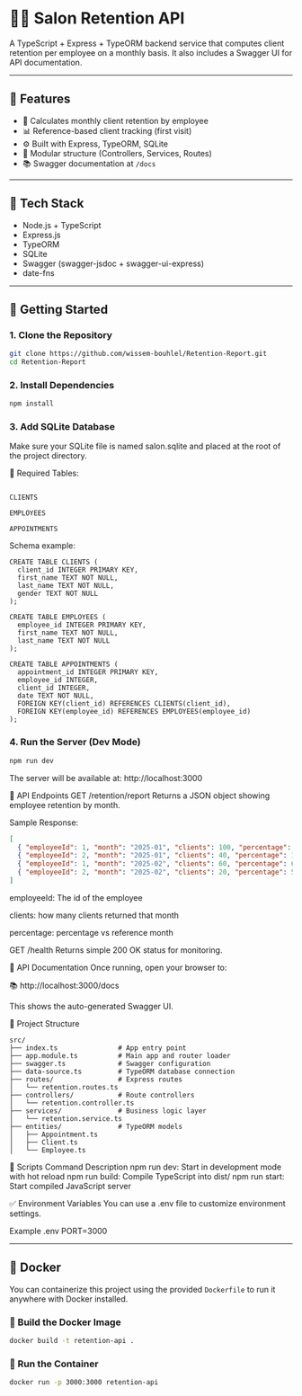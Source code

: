 # 💇‍♀️ Salon Retention API

A TypeScript + Express + TypeORM backend service that computes client retention per employee on a monthly basis. It also includes a Swagger UI for API documentation.

---

## 📌 Features

- 📆 Calculates monthly client retention by employee
- 📊 Reference-based client tracking (first visit)
- ⚙️ Built with Express, TypeORM, SQLite
- 🔧 Modular structure (Controllers, Services, Routes)
- 📚 Swagger documentation at `/docs`

---

## 🧱 Tech Stack

- Node.js + TypeScript
- Express.js
- TypeORM
- SQLite
- Swagger (swagger-jsdoc + swagger-ui-express)
- date-fns

---

## 🚀 Getting Started

### 1. Clone the Repository
```bash
git clone https://github.com/wissem-bouhlel/Retention-Report.git
cd Retention-Report
```

### 2. Install Dependencies
```bash
npm install
```

### 3. Add SQLite Database
Make sure your SQLite file is named salon.sqlite and placed at the root of the project directory.

📌 Required Tables:
```shell

CLIENTS

EMPLOYEES

APPOINTMENTS
```

Schema example:

```shell
CREATE TABLE CLIENTS (
  client_id INTEGER PRIMARY KEY,
  first_name TEXT NOT NULL,
  last_name TEXT NOT NULL,
  gender TEXT NOT NULL
);

CREATE TABLE EMPLOYEES (
  employee_id INTEGER PRIMARY KEY,
  first_name TEXT NOT NULL,
  last_name TEXT NOT NULL
);

CREATE TABLE APPOINTMENTS (
  appointment_id INTEGER PRIMARY KEY,
  employee_id INTEGER,
  client_id INTEGER,
  date TEXT NOT NULL,
  FOREIGN KEY(client_id) REFERENCES CLIENTS(client_id),
  FOREIGN KEY(employee_id) REFERENCES EMPLOYEES(employee_id)
);
```
### 4. Run the Server (Dev Mode)
```bash
npm run dev
```

The server will be available at:
http://localhost:3000

📡 API Endpoints
GET /retention/report
Returns a JSON object showing employee retention by month.

Sample Response:
```json
[
  { "employeeId": 1, "month": "2025-01", "clients": 100, "percentage": 100 },
  { "employeeId": 2, "month": "2025-01", "clients": 40, "percentage": 100 },
  { "employeeId": 1, "month": "2025-02", "clients": 60, "percentage": 60 },
  { "employeeId": 2, "month": "2025-02", "clients": 20, "percentage": 50 }
]
```

employeeId: The id of the employee

clients: how many clients returned that month

percentage: percentage vs reference month

GET /health
Returns simple 200 OK status for monitoring.

📘 API Documentation
Once running, open your browser to:

📚 http://localhost:3000/docs

This shows the auto-generated Swagger UI.

🧱 Project Structure
```shell
src/
├── index.ts               # App entry point
├── app.module.ts          # Main app and router loader
├── swagger.ts             # Swagger configuration
├── data-source.ts         # TypeORM database connection
├── routes/                # Express routes
│   └── retention.routes.ts
├── controllers/           # Route controllers
│   └── retention.controller.ts
├── services/              # Business logic layer
│   └── retention.service.ts
├── entities/              # TypeORM models
│   ├── Appointment.ts
│   ├── Client.ts
│   └── Employee.ts
```

🔧 Scripts
Command	Description
npm run dev: Start in development mode with hot reload
npm run build:	Compile TypeScript into dist/
npm run start:	Start compiled JavaScript server

✅ Environment Variables
You can use a .env file to customize environment settings.

Example .env
PORT=3000

---

## 🐳 Docker

You can containerize this project using the provided `Dockerfile` to run it anywhere with Docker installed.

### 🧱 Build the Docker Image

```bash
docker build -t retention-api .
```

### 🚀 Run the Container

```bash
docker run -p 3000:3000 retention-api
```